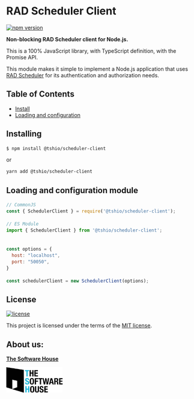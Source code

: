 # RAD Scheduler Client

[![npm version](https://badge.fury.io/js/%40tshio%2Fscheduler-client.svg)](https://badge.fury.io/js/%40tshio%2Fscheduler-client)


**Non-blocking RAD Scheduler client for Node.js.**

This is a 100% JavaScript library, with TypeScript definition, with the Promise API.

This module makes it simple to implement a Node.js application that uses [RAD Scheduler](https://thesoftwarehouse.github.io/rad-modules-docs/docs/scheduler/scheduler-index) for its authentication and authorization needs.

## Table of Contents

  * [Install](#installing)
  * [Loading and configuration](#loading-and-configuration-module)

## Installing
```bash
$ npm install @tshio/scheduler-client
```
or
```bash
yarn add @tshio/scheduler-client
```

## Loading and configuration module

```js
// CommonJS
const { SchedulerClient } = require('@tshio/scheduler-client');

// ES Module
import { SchedulerClient } from '@tshio/scheduler-client';


const options = {
  host: "localhost",
  port: "50050",
}

const schedulerClient = new SchedulerClient(options);
```

## License

[![license](https://img.shields.io/badge/license-MIT-4dc71f.svg)](https://raw.githubusercontent.com/TheSoftwareHouse/rad-modules-tools/master/LICENSE)

This project is licensed under the terms of the [MIT license](/LICENSE).

## About us:

<a href="https://tsh.io"><b>The Software House</b></a>

<img src="https://raw.githubusercontent.com/TheSoftwareHouse/rad-modules-tools/master/assets/tsh.png" alt="tsh.png" width="150"  />  

